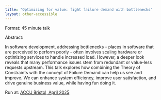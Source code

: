 ```yaml
---
title: "Optimizing for value: fight failure demand with bottlenecks" 
layout: other-accessible
---
```


Format: 45 minute talk

Abstract:

In software development, addressing bottlenecks - places in software that are perceived to perform poorly - often involves scaling hardware or optimizing services to handle increased load. However, a deeper look reveals that many performance issues stem from redundant or value-less requests upstream. This talk explores how combining the Theory of Constraints with the concept of Failure Demand can help us see and improve. We can enhance system efficiency, improve user satisfaction, and drive genuine business value, while having fun doing it. 

Run at: [ACCU Bristol, April 2025](https://accuconference.org/2025/session/optimizing-for-value-fight-failure-demand-with-bottlenecks)
